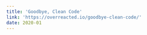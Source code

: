 ```yaml
---
title: 'Goodbye, Clean Code'
link: 'https://overreacted.io/goodbye-clean-code/'
date: 2020-01
---
```


